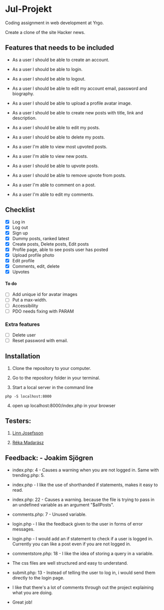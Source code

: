 # Jul-Projekt

Coding assignment in web development at Yrgo. </br>

Create a clone of the site Hacker news.



## Features that needs to be included

- As a user I should be able to create an account.

- As a user I should be able to login.

- As a user I should be able to logout.

- As a user I should be able to edit my account email, password and biography.

- As a user I should be able to upload a profile avatar image.

- As a user I should be able to create new posts with title, link and description.

- As a user I should be able to edit my posts.

- As a user I should be able to delete my posts.

- As a user I'm able to view most upvoted posts.

- As a user I'm able to view new posts.

- As a user I should be able to upvote posts.

- As a user I should be able to remove upvote from posts.

- As a user I'm able to comment on a post.

- As a user I'm able to edit my comments.

## Checklist

- [x] Log in
- [x] Log out
- [x] Sign up
- [x] Dummy posts, ranked latest
- [x] Create posts, Delete posts, Edit posts
- [x] Profile page, able to see posts user has posted
- [x] Upload profile photo
- [x] Edit profile
- [x] Comments, edit, delete
- [x] Upvotes

#### To do 
- [ ] Add unique id for avatar images
- [ ] Put a max-width.
- [ ] Accessibility 
- [ ] PDO needs fixing with PARAM

### Extra features

- [ ] Delete user
- [ ] Reset password with email.

## Installation 
1. Clone the repository to your computer.

2. Go to the repository folder in your terminal. 

3. Start a local server in the command line 

```
php -S localhost:8000
```

4. open up localhost:8000/index.php in your browser


## Testers:
1. [Linn Josefsson](https://github.com/LinnJosefsson)

2. [Réka Madarász](https://github.com/mreka91)


## Feedback: - Joakim Sjögren

- index.php: 4 - Causes a warning when you are not logged in. Same with trending.php: 5.

- index.php - I like the use of shorthanded if statements, makes it easy to read. 

- index.php: 22 - Causes a warning. because the file is trying to pass in an undefined variable as an argument "$allPosts".

- comments.php: 7 - Unused variable.

- login.php - I like the feedback given to the user in forms of error messages.

- login.php - I would add an if statement to check if a user is logged in. Currently you can like a post even if you are not logged in.

- commentstore.php: 18 - I like the idea of storing a query in a variable.

- The css files are well structured and easy to understand.

- submit.php: 13 - Instead of telling the user to log in, i would send them directly to the login page.

- I like that there's a lot of comments through out the project explaining what you are doing.
- Great job!